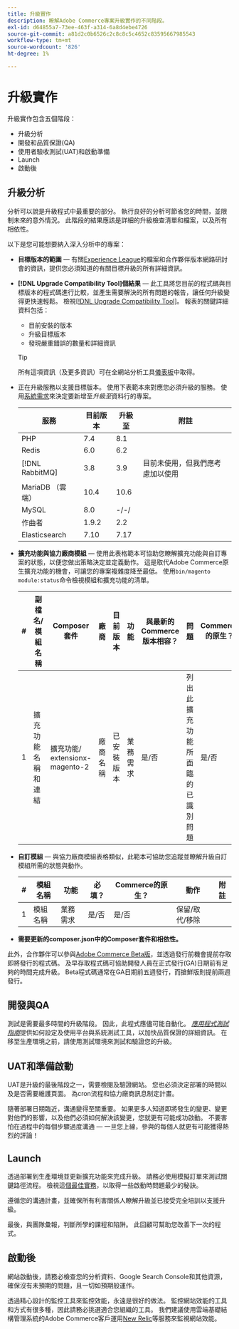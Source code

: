 ```yaml
---
title: 升級實作
description: 瞭解Adobe Commerce專案升級實作的不同階段。
exl-id: d64855a7-73ee-463f-a314-6a8d4ebe4726
source-git-commit: a81d2c0b6526c2c8c8c5c4652c83595667985543
workflow-type: tm+mt
source-wordcount: '826'
ht-degree: 1%

---
```


# 升級實作

升級實作包含五個階段：

- 升級分析
- 開發和品質保證(QA)
- 使用者驗收測試(UAT)和啟動準備
- Launch
- 啟動後

## 升級分析

分析可以說是升級程式中最重要的部分。 執行良好的分析可節省您的時間，並限制未來的意外情況。 此階段的結果應該是詳細的升級檢查清單和檔案，以及所有相依性。

以下是您可能想要納入深入分析中的專案：

- **目標版本的範圍** — 有關[Experience League](../../release/release-notes/overview.md)的檔案和合作夥伴版本網路研討會的資訊，提供您必須知道的有關目標升級的所有詳細資訊。

- **[!DNL Upgrade Compatibility Tool]個結果** — 此工具將您目前的程式碼與目標版本的程式碼進行比較，並產生需要解決的所有問題的報告，讓任何升級變得更快速輕鬆。 檢視[[!DNL Upgrade Compatibility Tool]](../upgrade-compatibility-tool/overview.md)。 報表的關鍵詳細資料包括：

   - 目前安裝的版本
   - 升級目標版本
   - 發現嚴重錯誤的數量和詳細資訊

  >[!TIP]
  >
  >所有這項資訊（及更多資訊）可在全網站分析工具[儀表板](../../tools/site-wide-analysis-tool/dashboard.md)中取得。

- 正在升級服務以支援目標版本。 使用下表範本來對應您必須升級的服務。 使用[系統需求](../../installation/system-requirements.md)來決定要新增至&#x200B;_升級至_&#x200B;資料行的專案。


  | 服務 | 目前版本 | 升級至 | 附註 |
  |-----------------|-----------------|------------|----------------------------------------------------------|
  | PHP | 7.4 | 8.1 |                                                          |
  | Redis | 6.0 | 6.2 |                                                          |
  | [!DNL RabbitMQ] | 3.8 | 3.9 | 目前未使用，但我們應考慮加以使用 |
  | MariaDB （雲端） | 10.4 | 10.6 |                                                          |
  | MySQL | 8.0 | -/-/ |                                                          |
  | 作曲者 | 1.9.2 | 2.2 |                                                          |
  | Elasticsearch | 7.10 | 7.17 |                                                          |

- **擴充功能與協力廠商模組** — 使用此表格範本可協助您瞭解擴充功能與自訂專案的狀態，以便您做出策略決定並定義動作。 這是取代Adobe Commerce原生擴充功能的機會，可讓您的專案複雜度降至最低。 使用`bin/magento module:status`命令檢視模組和擴充功能的清單。

  | # | 副檔名/<br>模組名稱 | Composer套件 | 廠商 | 目前版本 | 功能 | 與最新的<br>Commerce版本相容？ | 問題 | Commerce的原生？ | 動作 | 附註 |
  |---|-----------------------------|------------------------------------|-------------|-------------------|-----------------------|---------------------------------------------|--------------------------------------------------|---------------------|-------------------------|-------|
  | 1 | 擴充功能名稱和連結 | 擴充功能/<br>extensionx-magento-2 | 廠商名稱 | 已安裝版本 | 業務需求 | 是/否 | 列出此擴充功能所面臨的已識別問題 | 是/否 | 保留/取代/<br>移除 |       |

- **自訂模組** — 與協力廠商模組表格類似，此範本可協助您追蹤並瞭解升級自訂模組所需的狀態與動作。

  | # | 模組名稱 | 功能 | 必填？ | Commerce的原生？ | 動作 | 附註 |
  |---|--------------|-----------------------|-----------|---------------------|---------------------|-------|
  | 1 | 模組名稱 | 業務需求 | 是/否 | 是/否 | 保留/取代/移除 |       |

- **需要更新的composer.json中的Composer套件和相依性。**

此外，合作夥伴可以參與[Adobe Commerce Beta版](../../release/beta.md)，並透過發行前機會提前存取即將發行的程式碼。 及早存取程式碼可協助開發人員在正式發行(GA)日期前有足夠的時間完成升級。 Beta程式碼通常在GA日期前五週發行，而搶鮮版則提前兩週發行。

## 開發與QA

測試是需要最多時間的升級階段。 因此，此程式應儘可能自動化。 _[應用程式測試指南](https://developer.adobe.com/commerce/testing/guide/)_&#x200B;提供如何設定及使用平台與系統測試工具，以加快品質保證的詳細資訊。 在移至生產環境之前，請使用測試環境來測試和驗證您的升級。

## UAT和準備啟動

UAT是升級的最後階段之一，需要檢閱及驗證網站。 您也必須決定部署的時間以及是否需要維護頁面。 為cron流程和協力廠商訊息制定計畫。

隨著部署日期臨近，溝通變得至關重要。 如果更多人知道即將發生的變更、變更對他們的影響，以及他們必須如何解決該變更，您就更有可能成功啟動。 不要害怕在過程中的每個步驟過度溝通 — 一旦您上線，參與的每個人就更有可能獲得熱烈的評論！

## Launch

透過部署到生產環境並更新擴充功能來完成升級。 請務必使用模擬訂單來測試關鍵路徑流程。 檢視這[個最佳實務](../prepare/best-practices.md)，以取得一些啟動時問題最少的秘訣。

遵循您的溝通計畫，並確保所有利害關係人瞭解升級並已接受完全培訓以支援升級。

最後，與團隊彙報，判斷所學的課程和陷阱。 此回顧可幫助您改善下一次的程式。

## 啟動後

網站啟動後，請務必檢查您的分析資料、Google Search Console和其他資源，確保沒有未預期的問題，且一切如預期般運作。

透過精心設計的監控工具來監控效能，永遠是很好的做法。 監控網站效能的工具和方式有很多種，因此請務必挑選適合您組織的工具。 我們建議使用雲端基礎結構管理系統的Adobe Commerce客戶運用[New Relic](https://experienceleague.adobe.com/docs/commerce-cloud-service/user-guide/monitor/new-relic/new-relic-service.html)等服務來監視網站效能。
